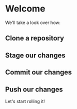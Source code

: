 # Welcome

We'll take a look over how:

## Clone a repository

## Stage our changes

## Commit our changes

## Push our changes

Let's start rolling it!

